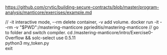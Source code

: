 https://github.com/crytic/building-secure-contracts/blob/master/program-analysis/manticore/exercises/example.md

// -it interactive mode, --rm delete container, -v add volume. 
docker run -it --rm -v "$PWD":/mastering-manticore pprieditis/mastering-manticore 
// go to folder and switch compiler. 
cd /mastering-manticore/intro/Exercise0-Overflow && solc-select use 0.5.11  
python3 my_token.py  
exit  
